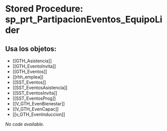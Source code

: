 # Stored Procedure: sp_prt_PartipacionEventos_EquipoLider

## Usa los objetos:
- [[GTH_Asistencia]]
- [[GTH_EventoInvita]]
- [[GTH_Eventos]]
- [[rhh_emplea]]
- [[SST_Eventos]]
- [[SST_EventosAsistencia]]
- [[SST_EventosInvita]]
- [[SST_EventosProg]]
- [[V_GTH_EvenBienestar]]
- [[V_GTH_EvenCapac]]
- [[v_GTH_EvenInduccion]]

*No code available.*
